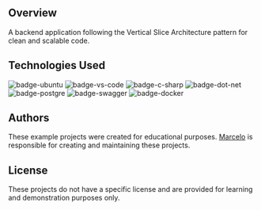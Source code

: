 ## Overview
A backend application following the Vertical Slice Architecture pattern for clean and scalable code.

## Technologies Used

![badge-ubuntu]
![badge-vs-code]
![badge-c-sharp]
![badge-dot-net]
![badge-postgre]
![badge-swagger]
![badge-docker]

## Authors
These example projects were created for educational purposes. [Marcelo](https://github.com/Mmarcelinho) is responsible for creating and maintaining these projects.

## License
These projects do not have a specific license and are provided for learning and demonstration purposes only.

[badge-ubuntu]: https://img.shields.io/badge/Ubuntu-E95420?style=for-the-badge&logo=ubuntu&logoColor=white
[badge-vs-code]: https://img.shields.io/badge/Visual%20Studio%20Code-0078d7.svg?style=for-the-badge&logo=visual-studio-code&logoColor=white
[badge-dot-net]: https://img.shields.io/badge/.NET-512BD4?logo=dotnet&logoColor=fff&style=for-the-badge
[badge-c-sharp]: https://img.shields.io/badge/c%23-%23239120.svg?style=for-the-badge&logo=csharp&logoColor=white
[badge-postgre]: https://img.shields.io/badge/PostgreSQL-316192?style=for-the-badge&logo=postgresql&logoColor=white
[badge-swagger]: https://img.shields.io/badge/Swagger-85EA2D?logo=swagger&logoColor=000&style=for-the-badge
[badge-docker]: https://img.shields.io/badge/Docker-2496ED?logo=docker&logoColor=fff&style=for-the-badge
[badge-postman]: https://img.shields.io/badge/Postman-FF6C37?style=for-the-badge&logo=postman&logoColor=white
